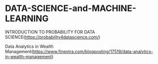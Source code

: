 # DATA-SCIENCE-and-MACHINE-LEARNING

INTRODUCTION TO PROBABILITY FOR DATA SCIENCE(https://probability4datascience.com/)

Data Analytics in Wealth Management(https://www.finextra.com/blogposting/17519/data-analytics-in-wealth-management)


